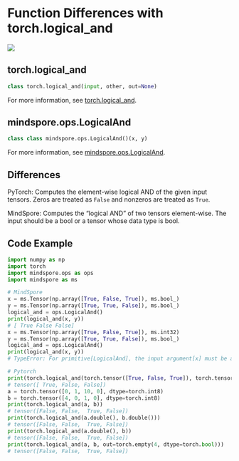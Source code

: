 # Function Differences with torch.logical_and

<a href="https://gitee.com/mindspore/docs/blob/r1.9/docs/mindspore/source_en/note/api_mapping/pytorch_diff/LogicalAnd.md" target="_blank"><img src="https://mindspore-website.obs.cn-north-4.myhuaweicloud.com/website-images/r1.9/resource/_static/logo_source_en.png"></a>

## torch.logical_and

```python
class torch.logical_and(input, other, out=None)
```

For more information, see  [torch.logical_and](https://pytorch.org/docs/1.5.0/torch.html#torch.logical_and).

## mindspore.ops.LogicalAnd

```python
class class mindspore.ops.LogicalAnd()(x, y)
```

For more information, see  [mindspore.ops.LogicalAnd](https://mindspore.cn/docs/en/r1.9/api_python/ops/mindspore.ops.LogicalAnd.html#mindspore.ops.LogicalAnd).

## Differences

PyTorch: Computes the element-wise logical AND of the given input tensors. Zeros are treated as `False` and nonzeros are treated as `True`.

MindSpore: Computes the “logical AND” of two tensors element-wise. The input should be a bool or a tensor whose data type is bool.

## Code Example

```python
import numpy as np
import torch
import mindspore.ops as ops
import mindspore as ms

# MindSpore
x = ms.Tensor(np.array([True, False, True]), ms.bool_)
y = ms.Tensor(np.array([True, True, False]), ms.bool_)
logical_and = ops.LogicalAnd()
print(logical_and(x, y))
# [ True False False]
x = ms.Tensor(np.array([True, False, True]), ms.int32)
y = ms.Tensor(np.array([True, True, False]), ms.bool_)
logical_and = ops.LogicalAnd()
print(logical_and(x, y))
# TypeError: For primitive[LogicalAnd], the input argument[x] must be a type of {Tensor[Bool],}, but got Int32.

# Pytorch
print(torch.logical_and(torch.tensor([True, False, True]), torch.tensor([True, False, False])))
# tensor([ True, False, False])
a = torch.tensor([0, 1, 10, 0], dtype=torch.int8)
b = torch.tensor([4, 0, 1, 0], dtype=torch.int8)
print(torch.logical_and(a, b))
# tensor([False, False,  True, False])
print(torch.logical_and(a.double(), b.double()))
# tensor([False, False,  True, False])
print(torch.logical_and(a.double(), b))
# tensor([False, False,  True, False])
print(torch.logical_and(a, b, out=torch.empty(4, dtype=torch.bool)))
# tensor([False, False,  True, False])
```
